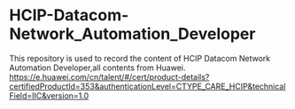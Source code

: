 # HCIP-Datacom-Network_Automation_Developer
This repository is used to record the content of HCIP Datacom Network Automation Developer,all contents from Huawei.
https://e.huawei.com/cn/talent/#/cert/product-details?certifiedProductId=353&authenticationLevel=CTYPE_CARE_HCIP&technicalField=IIC&version=1.0
